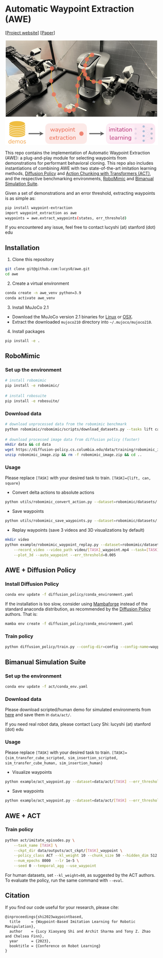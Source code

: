 # Automatic Waypoint Extraction (AWE)
[[Project website](https://lucys0.github.io/awe/)] [[Paper](https://arxiv.org/abs/2307.14326)]

![](media/teaser.png)

This repo contains the implementation of Automatic Waypoint Extraction (AWE): a plug-and-play module for selecting waypoints from demonstrations for performant behavioral cloning.  This repo also includes instantiations of combining AWE with two state-of-the-art imitation learning methods, [Diffusion Policy](https://arxiv.org/abs/2303.04137) and [Action Chunking with Transformers (ACT)](https://arxiv.org/abs/2304.13705), and the respective benchmarking environments, [RoboMimic](https://robomimic.github.io/) and [Bimanual Simulation Suite](https://sites.google.com/view/https://tonyzhaozh.github.io/aloha/).

Given a set of demonstrations and an error threshold, extracting waypoints is as simple as:
```bash
pip install waypoint-extraction
import waypoint_extraction as awe
waypoints = awe.extract_waypoints(states, err_threshold)
```

If you encountered any issue, feel free to contact lucyshi (at) stanford (dot) edu


## Installation
1. Clone this repository
```bash
git clone git@github.com:lucys0/awe.git
cd awe
```

2. Create a virtual environment
```bash 
conda create -n awe_venv python=3.9
conda activate awe_venv
```

3. Install MuJoCo 2.1
* Download the MuJoCo version 2.1 binaries for [Linux](https://mujoco.org/download/mujoco210-linux-x86_64.tar.gz) or [OSX](https://mujoco.org/download/mujoco210-macos-x86_64.tar.gz).
* Extract the downloaded `mujoco210` directory into `~/.mujoco/mujoco210`.

4. Install packages
```bash
pip install -e .
```

## RoboMimic
### Set up the environment
```bash
# install robomimic
pip install -e robomimic/

# install robosuite
pip install -e robosuite/
```

### Download data
```bash
# download unprocessed data from the robomimic benchmark
python robomimic/robomimic/scripts/download_datasets.py --tasks lift can square  

# download processed image data from diffusion policy (faster)
mkdir data && cd data
wget https://diffusion-policy.cs.columbia.edu/data/training/robomimic_image.zip
unzip robomimic_image.zip && rm -f robomimic_image.zip && cd ..
```

### Usage
Please replace `[TASK]` with your desired task to train. `[TASK]={lift, can, square}`
* Convert delta actions to absolute actions
```bash
python utils/robomimic_convert_action.py --dataset=robomimic/datasets/[TASK]/ph/low_dim.hdf5
```

* Save waypoints
```bash
python utils/robomimic_save_waypoints.py --dataset=robomimic/datasets/[TASK]/ph/low_dim.hdf5 --err_threshold=0.005
```

* Replay waypoints (save 3 videos and 3D visualizations by default)
```bash
mkdir video
python example/robomimic_waypoint_replay.py --dataset=robomimic/datasets/[TASK]/ph/low_dim.hdf5 \
    --record_video --video_path video/[TASK]_waypoint.mp4 --task=[TASK] \
    --plot_3d --auto_waypoint --err_threshold=0.005
```

## AWE + Diffusion Policy

### Install Diffusion Policy
```bash
conda env update -f diffusion_policy/conda_environment.yaml
```
If the installation is too slow, consider using [Mambaforge](https://github.com/conda-forge/miniforge#mambaforge) instead of the standard anaconda distribution, as recommended by the [Diffusion Policy](https://github.com/columbia-ai-robotics/diffusion_policy#%EF%B8%8F-installation) authors. That is:

```bash
mamba env create -f diffusion_policy/conda_environment.yaml
```

### Train policy
```bash
python diffusion_policy/train.py --config-dir=config --config-name=waypoint_image_[TASK]_ph_diffusion_policy_transformer.yaml hydra.run.dir='data/outputs/${now:%Y.%m.%d}/${now:%H.%M.%S}_${name}_${task_name}'
```

## Bimanual Simulation Suite
### Set up the environment
```bash
conda env update -f act/conda_env.yaml
```

### Download data
Please download scripted/human demo for simulated environments from [here](https://drive.google.com/drive/folders/1gPR03v05S1xiInoVJn7G7VJ9pDCnxq9O) and save them in `data/act/`.

If you need real robot data, please contact Lucy Shi: lucyshi (at) stanford (dot) edu


### Usage
Please replace `[TASK]` with your desired task to train. `[TASK]={sim_transfer_cube_scripted, sim_insertion_scripted, sim_transfer_cube_human, sim_insertion_human}`

* Visualize waypoints
```bash
python example/act_waypoint.py --dataset=data/act/[TASK] --err_threshold=0.01 --plot_3d --end_idx=0 
```

* Save waypoints
```bash
python example/act_waypoint.py --dataset=data/act/[TASK] --err_threshold=0.01 --save_waypoints 
```

## AWE + ACT
### Train policy
```bash
python act/imitate_episodes.py \
    --task_name [TASK] \
    --ckpt_dir data/outputs/act_ckpt/[TASK]_waypoint \
    --policy_class ACT --kl_weight 10 --chunk_size 50 --hidden_dim 512 --batch_size 8 --dim_feedforward 3200 \
    --num_epochs 8000  --lr 1e-5 \
    --seed 0 --temporal_agg --use_waypoint
```
For human datasets, set `--kl_weight=80`, as suggested by the ACT authors. To evaluate the policy, run the same command with `--eval`. 


## Citation

If you find our code useful for your research, please cite:
```
@inproceedings{shi2023waypointbased,
  title     = {Waypoint-Based Imitation Learning for Robotic Manipulation},
  author    = {Lucy Xiaoyang Shi and Archit Sharma and Tony Z. Zhao and Chelsea Finn},
  year      = {2023},
  booktitle = {Conference on Robot Learning}
}
```

